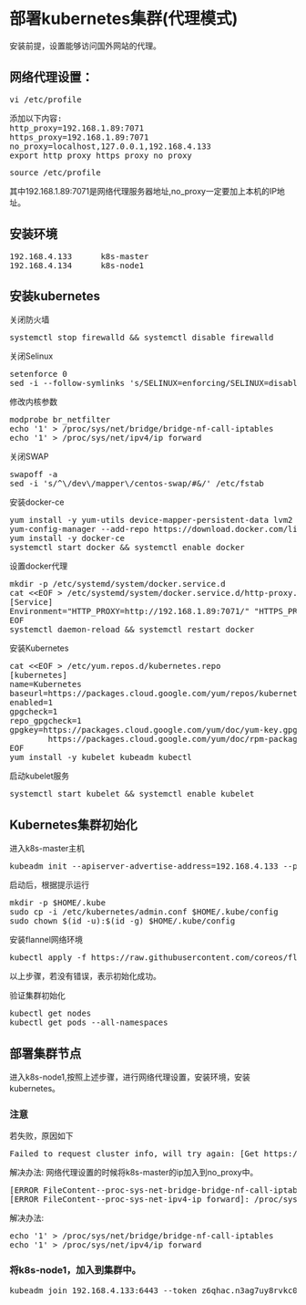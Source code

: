 # 部署kubernetes集群(代理模式)
安装前提，设置能够访问国外网站的代理。

## 网络代理设置：
<pre>
vi /etc/profile
</pre>
<pre>
添加以下内容:
http_proxy=192.168.1.89:7071
https_proxy=192.168.1.89:7071
no_proxy=localhost,127.0.0.1,192.168.4.133
export http_proxy https_proxy no_proxy
</pre>
<pre>
source /etc/profile
</pre>
其中192.168.1.89:7071是网络代理服务器地址,no_proxy一定要加上本机的IP地址。

## 安装环境
<pre>
192.168.4.133      k8s-master
192.168.4.134      k8s-node1
</pre>

## 安装kubernetes

关闭防火墙
<pre>
systemctl stop firewalld && systemctl disable firewalld
</pre>

关闭Selinux
<pre>
setenforce 0
sed -i --follow-symlinks 's/SELINUX=enforcing/SELINUX=disabled/g' /etc/sysconfig/selinux
</pre>

修改内核参数
<pre>
modprobe br_netfilter
echo '1' > /proc/sys/net/bridge/bridge-nf-call-iptables
echo '1' > /proc/sys/net/ipv4/ip_forward
</pre>

关闭SWAP
<pre>
swapoff -a
sed -i 's/^\/dev\/mapper\/centos-swap/#&/' /etc/fstab
</pre>

安装docker-ce
<pre>
yum install -y yum-utils device-mapper-persistent-data lvm2
yum-config-manager --add-repo https://download.docker.com/linux/centos/docker-ce.repo
yum install -y docker-ce
systemctl start docker && systemctl enable docker
</pre>

设置docker代理
<pre>
mkdir -p /etc/systemd/system/docker.service.d
cat &lt;&lt;EOF &gt /etc/systemd/system/docker.service.d/http-proxy.conf
[Service]
Environment="HTTP_PROXY=http://192.168.1.89:7071/" "HTTPS_PROXY=http://192.168.1.89:7071/" "NO_PROXY=localhost,127.0.0.1,192.168.4.133"
EOF
systemctl daemon-reload && systemctl restart docker
</pre>

安装Kubernetes
<pre>
cat &lt;&lt;EOF &gt /etc/yum.repos.d/kubernetes.repo
[kubernetes]
name=Kubernetes
baseurl=https://packages.cloud.google.com/yum/repos/kubernetes-el7-x86_64
enabled=1
gpgcheck=1
repo_gpgcheck=1
gpgkey=https://packages.cloud.google.com/yum/doc/yum-key.gpg
        https://packages.cloud.google.com/yum/doc/rpm-package-key.gpg
EOF
yum install -y kubelet kubeadm kubectl
</pre>

启动kubelet服务
<pre>
systemctl start kubelet && systemctl enable kubelet
</pre>

## Kubernetes集群初始化
进入k8s-master主机
<pre>
kubeadm init --apiserver-advertise-address=192.168.4.133 --pod-network-cidr=192.168.0.0/16
</pre>

启动后，根据提示运行
<pre>
mkdir -p $HOME/.kube
sudo cp -i /etc/kubernetes/admin.conf $HOME/.kube/config
sudo chown $(id -u):$(id -g) $HOME/.kube/config
</pre>

安装flannel网络环境
<pre>
kubectl apply -f https://raw.githubusercontent.com/coreos/flannel/master/Documentation/kube-flannel.yml
</pre>

以上步骤，若没有错误，表示初始化成功。

验证集群初始化
<pre>
kubectl get nodes
kubectl get pods --all-namespaces
</pre>

## 部署集群节点
进入k8s-node1,按照上述步骤，进行网络代理设置，安装环境，安装kubernetes。

### 注意
若失败，原因如下
<pre>
Failed to request cluster info, will try again: [Get https://192.168.4.133:6443/api/v1/namespaces/kube-public/configmaps/cluster-info: Forbidden]
</pre>
解决办法: 网络代理设置的时候将k8s-master的ip加入到no_proxy中。

<pre>
[ERROR FileContent--proc-sys-net-bridge-bridge-nf-call-iptables]: /proc/sys/net/bridge/bridge-nf-call-iptables contents are not set to 1
[ERROR FileContent--proc-sys-net-ipv4-ip_forward]: /proc/sys/net/ipv4/ip_forward contents are not set to 1
</pre>
解决办法:
<pre>
echo '1' > /proc/sys/net/bridge/bridge-nf-call-iptables
echo '1' > /proc/sys/net/ipv4/ip_forward
</pre>

### 将k8s-node1，加入到集群中。
<pre>
kubeadm join 192.168.4.133:6443 --token z6qhac.n3ag7uy8rvkc06dj --discovery-token-ca-cert-hash sha256:bb744e7ed7d708a62d3b4278fba0e528505437159156b48311e95cdc6c017207
</pre>
